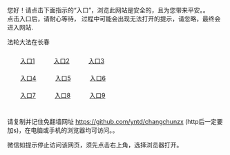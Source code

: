 您好！请点击下面指示的“入口”，浏览此网站是安全的，且为您带来平安。。 <br/>
点击入口后，请耐心等待， 过程中可能会出现无法打开的提示，请忽略，最终会进入网站. </br>

法轮大法在长春<br/>
<div style="padding:10px"><a style="margin:20px" target="_blank" href="https://d1kumg3vvhcy28.cloudfront.net/2Qpsp?swmmfan" id="ccLink1" rel="nofollow">入口1</a> <a target="_blank" style="margin:20px" href="https://d2klcpsskjvfhg.cloudfront.net/2Qpsp?vpfkvwx" id="ccLink2" rel="nofollow">入口2</a> <a style="margin:20px" target="_blank" href="https://dyp5oq4v3bo1j.cloudfront.net/2Qpsp?bnlqbput" id="ccLink3" rel="nofollow">入口3</a></div>

<div style="padding:10px" ><a style="margin:20px" target="_blank" href="https://d1kumg3vvhcy28.cloudfront.net/2Qpsp?swmmfan" id="ccLink4" rel="nofollow">入口4</a> <a style="margin:20px" href="https://d2klcpsskjvfhg.cloudfront.net/2Qpsp?vpfkvwx" target="_blank" id="ccLink5" rel="nofollow">入口5</a> <a style="margin:20px" href="https://dyp5oq4v3bo1j.cloudfront.net/2Qpsp?bnlqbput" target="_blank" id="ccLink6" rel="nofollow">入口6</a></div>

<div style="padding:10px"><a style="margin:20px" target="_blank" href="https://d1kumg3vvhcy28.cloudfront.net/2Qpsp?swmmfan" id="ccLink7" rel="nofollow">入口7</a> <a style="margin:20px" href="https://d2klcpsskjvfhg.cloudfront.net/2Qpsp?vpfkvwx" target="_blank" id="ccLink8" rel="nofollow">入口8</a> <a style="margin:20px" target="_blank" href="https://dyp5oq4v3bo1j.cloudfront.net/2Qpsp?bnlqbput" id="ccLink9" rel="nofollow">入口9</a></div>

<br/>



请复制并记住免翻墙网址 https://github.com/yntd/changchunzx (http后一定要加s)，在电脑或手机的浏览器均可访问。。<br/>

微信如提示停止访问该网页，须先点击右上角，选择浏览器打开。
